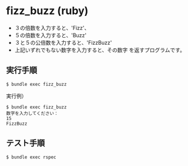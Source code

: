 # fizz_buzz (ruby)

- ３の倍数を入力すると、'Fizz'、
- ５の倍数を入力すると、'Buzz'
- ３と５の公倍数を入力すると、'FizzBuzz'
- 上記いずれでもない数字を入力すると、その数字
を返すプログラムです。

## 実行手順

    $ bundle exec fizz_buzz

実行例）

    $ bundle exec fizz_buzz
    数字を入力してください：
    15
    FizzBuzz

## テスト手順

    $ bundle exec rspec
